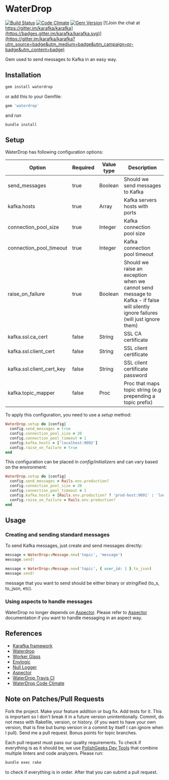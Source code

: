 # WaterDrop

[![Build Status](https://travis-ci.org/karafka/waterdrop.png)](https://travis-ci.org/karafka/waterdrop)
[![Code Climate](https://codeclimate.com/github/karafka/waterdrop/badges/gpa.svg)](https://codeclimate.com/github/karafka/waterdrop)
[![Gem Version](https://badge.fury.io/rb/waterdrop.svg)](http://badge.fury.io/rb/waterdrop)
[![Join the chat at https://gitter.im/karafka/karafka](https://badges.gitter.im/karafka/karafka.svg)](https://gitter.im/karafka/karafka?utm_source=badge&utm_medium=badge&utm_campaign=pr-badge&utm_content=badge)

Gem used to send messages to Kafka in an easy way.

## Installation

```ruby
gem install waterdrop
```

or add this to your Gemfile:

```ruby
gem 'waterdrop'
```

and run

```
bundle install
```

## Setup

WaterDrop has following configuration options:

| Option                    | Required   | Value type    | Description                      |
|---------------------------|------------|---------------|----------------------------------|
| send_messages             | true       | Boolean       | Should we send messages to Kafka |
| kafka.hosts               | true       | Array<String> | Kafka servers hosts with ports   |
| connection_pool_size      | true       | Integer       | Kafka connection pool size       |
| connection_pool_timeout   | true       | Integer       | Kafka connection pool timeout    |
| raise_on_failure          | true       | Boolean       | Should we raise an exception when we cannot send message to Kafka - if false will silently ignore failures (will just ignore them) |
| kafka.ssl.ca_cert         | false      | String        | SSL CA certificate               |
| kafka.ssl.client_cert     | false      | String        | SSL client certificate           |
| kafka.ssl.client_cert_key | false      | String        | SSL client certificate password  |
| kafka.topic_mapper        | false      | Proc          | Proc that maps topic string (e.g prepending a topic prefix) |

To apply this configuration, you need to use a *setup* method:

```ruby
WaterDrop.setup do |config|
  config.send_messages = true
  config.connection_pool_size = 20
  config.connection_pool_timeout = 1
  config.kafka.hosts = ['localhost:9092']
  config.raise_on_failure = true
end
```

This configuration can be placed in *config/initializers* and can vary based on the environment:

```ruby
WaterDrop.setup do |config|
  config.send_messages = Rails.env.production?
  config.connection_pool_size = 20
  config.connection_pool_timeout = 1
  config.kafka.hosts = [Rails.env.production? ? 'prod-host:9091' : 'localhost:9092']
  config.raise_on_failure = Rails.env.production?
end
```

## Usage

### Creating and sending standard messages

To send Kafka messages, just create and send messages directly:

```ruby
message = WaterDrop::Message.new('topic', 'message')
message.send!

message = WaterDrop::Message.new('topic', { user_id: 1 }.to_json)
message.send!
```

message that you want to send should be either binary or stringified (to_s, to_json, etc).

### Using aspects to handle messages

WaterDrop no longer depends on [Aspector](https://github.com/gcao/aspector). Please refer to [Aspector](https://github.com/gcao/aspector) documentation if you want to handle messaging in an aspect way.

## References

* [Karafka framework](https://github.com/karafka/karafka)
* [Waterdrop](https://github.com/karafka/waterdrop)
* [Worker Glass](https://github.com/karafka/worker-glass)
* [Envlogic](https://github.com/karafka/envlogic)
* [Null Logger](https://github.com/karafka/null-logger)
* [Aspector](https://github.com/gcao/aspector)
* [WaterDrop Travis CI](https://travis-ci.org/karafka/waterdrop)
* [WaterDrop Code Climate](https://codeclimate.com/github/karafka/waterdrop)

## Note on Patches/Pull Requests

Fork the project.
Make your feature addition or bug fix.
Add tests for it. This is important so I don't break it in a future version unintentionally.
Commit, do not mess with Rakefile, version, or history. (if you want to have your own version, that is fine but bump version in a commit by itself I can ignore when I pull). Send me a pull request. Bonus points for topic branches.

Each pull request must pass our quality requirements. To check if everything is as it should be, we use [PolishGeeks Dev Tools](https://github.com/polishgeeks/polishgeeks-dev-tools) that combine multiple linters and code analyzers. Please run:

```bash
bundle exec rake
```

to check if everything is in order. After that you can submit a pull request.
